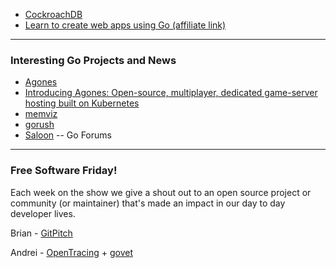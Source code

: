 - [CockroachDB](https://www.cockroachlabs.com/)
- [Learn to create web apps using Go (affiliate link)](https://www.usegolang.com/gotime)

---

### Interesting Go Projects and News

- [Agones](https://github.com/GoogleCloudPlatform/agones)
- [Introducing Agones: Open-source, multiplayer, dedicated game-server hosting built on Kubernetes](https://cloudplatform.googleblog.com/2018/03/introducing-Agones-open-source-multiplayer-dedicated-game-server-hosting-built-on-Kubernetes.html)
- [memviz](https://github.com/bradleyjkemp/memviz)
- [gorush](https://github.com/appleboy/gorush)
- [Saloon](https://github.com/go-saloon/saloon) -- Go Forums

---

### Free Software Friday!

Each week on the show we give a shout out to an open source project or community (or maintainer) that's made an impact in our day to day developer lives.

Brian - [GitPitch](https://gitpitch.com/)

Andrei - [OpenTracing](http://opentracing.io/) + [govet](https://golang.org/cmd/vet/)